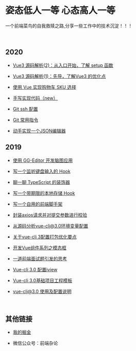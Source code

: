 # 姿态低人一等    心态高人一等

一个前端菜鸟的自我救赎之路,分享一些工作中的技术沉淀！！！

<br/>

## 2020

* [Vue3 源码解析(2)：从入口开始，了解 setup 函数](https://github.com/luchx/luchx.github.io/issues/20)

* [Vue3 源码解析(1)：先导，了解Vue3 的优化点](https://github.com/luchx/luchx.github.io/issues/19)

* [使用 Vue 实现购物车 SKU 选择](https://github.com/luchx/luchx.github.io/issues/18)

* [手写实现代码（new）](https://github.com/luchx/luchx.github.io/issues/17)

* [Git ssh 配置](https://github.com/luchx/luchx.github.io/issues/16)

* [Git 常用指令](https://github.com/luchx/luchx.github.io/issues/15)

* [动手实现一个JSON编辑器](https://github.com/luchx/luchx.github.io/issues/14)

## 2019

* [使用 GG-Editor 开发脑图应用](https://github.com/luchx/luchx.github.io/issues/13)

* [写一个监听键盘输入的 Hook](https://github.com/luchx/luchx.github.io/issues/12)

* [聊一聊 TypeScript 的装饰器](https://github.com/luchx/luchx.github.io/issues/11)

* [写一个带期限的本地存储 Hook](https://github.com/luchx/luchx.github.io/issues/10)

* [写一个自用的前端脚手架](https://github.com/luchx/luchx.github.io/issues/9)

* [封装axios请求并对提交参数进行校验](https://github.com/luchx/luchx.github.io/issues/8)

* [从源码分析vue-cli@3.0环境变量配置](https://github.com/luchx/luchx.github.io/issues/7)

* [关于vue-cli 3配置打包优化要点](https://github.com/luchx/luchx.github.io/issues/6)

* [开发Vue组件系列之模态框](https://github.com/luchx/luchx.github.io/issues/5)

* [一道前端面试题引发的思考](https://github.com/luchx/luchx.github.io/issues/4)

* [Vue-cli 3.0 配置iview](https://github.com/luchx/luchx.github.io/issues/3)

* [Vue-cli 3.0基础项目工程模板](https://github.com/luchx/luchx.github.io/issues/2)

* [vue-cli@3.0 使用及配置说明](https://github.com/luchx/luchx.github.io/issues/1)

<br/>

## 其他链接

* [我的掘金](https://juejin.im/user/585e36d561ff4b0058144d99/posts)

* 微信公众号：前端杂论
